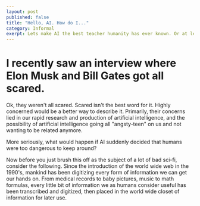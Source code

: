 ```yaml
---
layout: post
published: false
title: "Hello, AI. How do I..."
category: Informal
exerpt: Lets make AI the best teacher humanity has ever known. Or at least the best pet owner. 
---
```


# I recently saw an interview where Elon Musk and Bill Gates got all scared.

Ok, they weren't all scared. Scared isn't the best word for it. Highly concerned would be a better way to describe it. Primarily, their concerns lied in our rapid research and production of artificial intelligence, and the possibility of artificial intelligence going all "angsty-teen" on us and not wanting to be related anymore.

More seriously, what would happen if AI suddenly decided that humans were too dangerous to keep around?

Now before you just brush this off as the subject of a lot of bad sci-fi, consider the following. Since the introduction of the world wide web in the 1990's, mankind has been digitizing every form of information we can get our hands on. From medical records to baby pictures, music to math formulas, every little bit of information we as humans consider useful has been transcribed and digitized, then placed in the world wide closet of information for later use.

